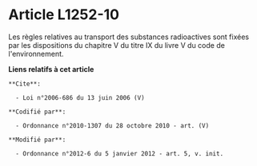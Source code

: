 # Article L1252-10

Les règles relatives au transport des substances radioactives sont fixées par les dispositions du chapitre V du titre IX du
livre V du code de l'environnement.

**Liens relatifs à cet article**

	**Cite**:

	  - Loi n°2006-686 du 13 juin 2006 (V)

	**Codifié par**:

	  - Ordonnance n°2010-1307 du 28 octobre 2010 - art. (V)

	**Modifié par**:

	  - Ordonnance n°2012-6 du 5 janvier 2012 - art. 5, v. init.

